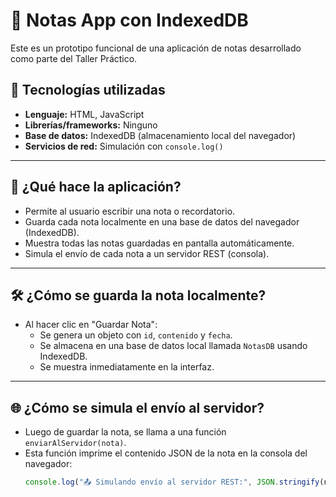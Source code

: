 # 📝 Notas App con IndexedDB

Este es un prototipo funcional de una aplicación de notas desarrollado como parte del Taller Práctico.

## 🚀 Tecnologías utilizadas

- **Lenguaje:** HTML, JavaScript
- **Librerías/frameworks:** Ninguno
- **Base de datos:** IndexedDB (almacenamiento local del navegador)
- **Servicios de red:** Simulación con `console.log()`

---

## 🎯 ¿Qué hace la aplicación?

- Permite al usuario escribir una nota o recordatorio.
- Guarda cada nota localmente en una base de datos del navegador (IndexedDB).
- Muestra todas las notas guardadas en pantalla automáticamente.
- Simula el envío de cada nota a un servidor REST (consola).

---

## 🛠️ ¿Cómo se guarda la nota localmente?

- Al hacer clic en "Guardar Nota":
  - Se genera un objeto con `id`, `contenido` y `fecha`.
  - Se almacena en una base de datos local llamada `NotasDB` usando IndexedDB.
  - Se muestra inmediatamente en la interfaz.

---

## 🌐 ¿Cómo se simula el envío al servidor?

- Luego de guardar la nota, se llama a una función `enviarAlServidor(nota)`.
- Esta función imprime el contenido JSON de la nota en la consola del navegador:
  ```javascript
  console.log("📤 Simulando envío al servidor REST:", JSON.stringify(nota));

